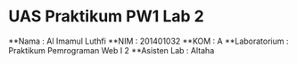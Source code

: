 # UAS Praktikum PW1 Lab 2

**Nama           : Al Imamul Luthfi
**NIM            : 201401032
**KOM            : A
**Laboratorium   : Praktikum Pemrograman Web I 2
**Asisten Lab    : Altaha

